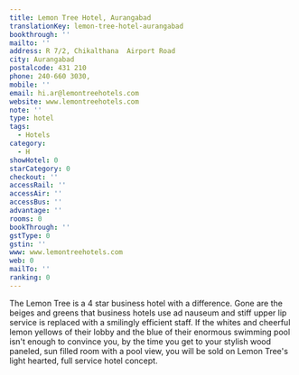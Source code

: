 ```yaml
---
title: Lemon Tree Hotel, Aurangabad
translationKey: lemon-tree-hotel-aurangabad
bookthrough: ''
mailto: ''
address: R 7/2, Chikalthana  Airport Road
city: Aurangabad
postalcode: 431 210
phone: 240-660 3030,
mobile: ''
email: hi.ar@lemontreehotels.com
website: www.lemontreehotels.com
note: ''
type: hotel
tags:
  - Hotels
category:
  - H
showHotel: 0
starCategory: 0
checkout: ''
accessRail: ''
accessAir: ''
accessBus: ''
advantage: ''
rooms: 0
bookThrough: ''
gstType: 0
gstin: ''
www: www.lemontreehotels.com
web: 0
mailTo: ''
ranking: 0
---
```







The Lemon Tree is a 4 star business hotel with a difference. Gone are the beiges and greens that business hotels use ad nauseum and stiff upper lip service is replaced with a smilingly efficient staff.     If the whites and cheerful lemon yellows of their lobby and the blue of their enormous swimming pool isn't enough to convince you, by the time you get to your stylish wood paneled, sun filled room with a pool view, you will be sold on Lemon Tree's light hearted, full service hotel concept.      